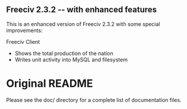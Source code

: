 Freeciv 2.3.2 -- with enhanced features
---------------------------------------

This is an enhanced version of Freeciv 2.3.2 with some special improvements:

Freeciv Client
 * Shows the total production of the nation
 * Writes unit activity into MySQL and filesystem

Original README
===============

Please see the doc/ directory for a complete list of documentation files.
